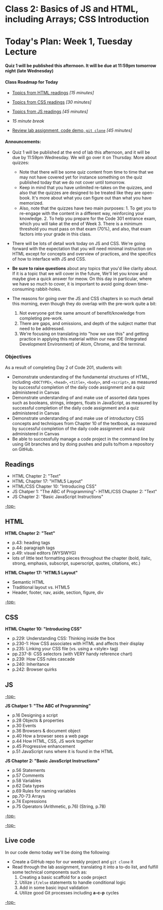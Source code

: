 # Class 2: Basics of JS and HTML, including Arrays; CSS Introduction

<a id="top"></a>
# Today's Plan: Week 1, Tuesday Lecture

#### Quiz 1 will be published this afternoon. It will be due at 11:59pm tomorrow night (late Wednesday)

#### Class Roadmap for Today

- [Topics from HTML readings](#html) *[15 minutes]*
- [Topics from CSS readings](#css) *[30 minutes]*
- [Topics from JS readings](#js) *[45 minutes]*
- *15 minute break*

- [Review lab assignment, code demo, `git clone`](#code) *[45 minutes]*

#### Announcements:
 - Quiz 1 will be published at the end of lab this afternoon, and it will be due by 11:59pm Wednesday. We will go over it on Thursday. More about quizzes:
 	- Note that there will be some quiz content from time to time that we may not have covered yet for instance something on the quiz published today that we do not cover until tomorrow.
 	- Keep in mind that you have unlimited re-takes on the quizzes, and also that the quizzes are designed to be treated like they are open-book. It's more about what you can figure out than what you have memorized.
	- Also, note that the quizzes have two main purposes:
  			1. To get you to re-engage with the content in a different way, reinforcing your knowledge.
  			2. To help you prepare for the Code 301 entrance exam, which you will take at the end of Week 3. There is a minimum threshold you must pass on that exam (70%), and also, that exam factors into your grade in this class.

- There will be lots of detail work today on JS and CSS. We're going forward with the expectation that you will need minimal instruction on HTML except for concepts and overview of practices, and the specifics of how to interface with JS and CSS.

- **Be sure to raise questions** about any topics that you'd like clarity about. If it is a topic that we will cover in the future, We'll let you know and maybe give a quick answer for meow. On this day in particular, where we have so much to cover, it is important to avoid going down time-consuming rabbit-holes.

- The reasons for going over the JS and CSS chapters in so much detail this morning, even though they do overlap with the pre-work quite a bit:
  1. Not everyone got the same amount of benefit/knowledge from completing pre-work.
  2. There are gaps, and omissions, and depth of the subject matter that need to be addressed.
  3. We're focusing on translating into "how we use this" and getting practice in applying this material within our new IDE (Integrated Development Environment) of Atom, Chrome, and the terminal.

### **Objectives**

As a result of completing Day 2 of Code 201, students will:

- Demonstrate understanding of the fundamental structures of HTML, including `<DOCTYPE>`, `<head>`, `<title>`, `<body>`, and `<script>`, as measured by successful completion of the daily code assignment and a quiz administered in Canvas
- Demonstrate understanding of and make use of assorted data types such as booleans, strings, integers, floats in JavaScript, as measured by successful completion of the daily code assignment and a quiz administered in Canvas
- Demonstrate understanding of and make use of introductory CSS concepts and techniques from Chapter 10 of the textbook, as measured by successful completion of the daily code assignment and a quiz administered in Canvas
- Be able to successfully manage a code project in the command line by using Git branches and by doing pushes and pulls to/from a repository on GitHub.

## Readings

- HTML Chapter 2: "Text"
- HTML Chapter 17: "HTML5 Layout"
- HTML/CSS Chapter 10: "Introducing CSS"
- JS Chatper 1: "The ABC of Programming"- HTML/CSS Chapter 2: "Text"
- JS Chapter 2: "Basic JavaScript Instructions"

[-top-](#top)

<a id="html"></a>
## HTML

**HTML Chapter 2: "Text"**

- p.43: heading tags
- p.44: paragraph tags
- p.49: visual editors (WYSIWYG)
- lots of little text formatting pieces throughout the chapter (bold, italic, strong, emphasis, subscript, superscript, quotes, citations, etc.)

**HTML Chapter 17: "HTML5 Layout"**

- Semantic HTML
- Traditional layout vs. HTML5
- Header, footer, nav, aside, section, figure, div

[-top-](#top)

<a id="css"></a>
## CSS

**HTML Chapter 10: "Introducing CSS"**

- p.229: Understanding CSS: Thinking inside the box
- p.230-1: How CSS associates with HTML and affects their display
- p.235: Linking your CSS file (vs. using a \<style> tag)
- pp.237-8: CSS selectors (with VERY handy reference chart)
- p.239: How CSS rules cascade
- p.240: Inheritance
- p.242: Browser quirks

<a id="js"></a>
## JS

[-top-](#top)

**JS Chatper 1: "The ABC of Programming"**

- p.16 	Designing a script
- p.28 	Objects & properties
- p.30 	Events
- p.36 	Browsers & document object
- p.40 	How a browser sees a web page
- p.44 	How HTML, CSS, JS work together			
- p.45 	Progressive enhancement
- p.51 	JavaScript runs where it is found in the HTML

**JS Chapter 2: "Basic JavaScript Instructions"**

- p.56 	Statements
- p.57 	Comments
- p.58 	Variables
- p.62 	Data types
- p.69 	Rules for naming variables
- pp.70-73 	Arrays
- p.74 	Expressions
- p.75 	Operators (Arithmetic, p.76) (String, p.78)

[-top-](#top)

<a id="code"></a>
[-top-](#top)

<a id="code"></a>
## Live code

In our code demo today we'll be doing the following:

- Create a GitHub repo for our weekly project and `git clone` it
- Read through the lab assignment, translating it into a to-do list, and fulfill some technical components such as:
  1. Creating a basic scaffold for a code project
  2. Utilize `if/else` statements to handle conditional logic
  3. Add in some basic input validation
  4. Utilize good Git processes including **a-c-p** cycles

[-top-](#top)
